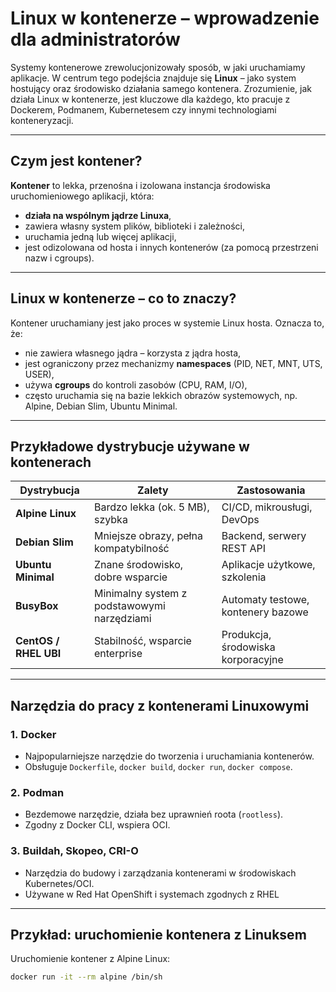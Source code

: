 # Linux w kontenerze – wprowadzenie dla administratorów

Systemy kontenerowe zrewolucjonizowały sposób, w jaki uruchamiamy aplikacje. W centrum tego podejścia znajduje się **Linux** – jako system hostujący oraz środowisko działania samego kontenera. Zrozumienie, jak działa Linux w kontenerze, jest kluczowe dla każdego, kto pracuje z Dockerem, Podmanem, Kubernetesem czy innymi technologiami konteneryzacji.

---

## Czym jest kontener?

**Kontener** to lekka, przenośna i izolowana instancja środowiska uruchomieniowego aplikacji, która:

- **działa na wspólnym jądrze Linuxa**,
- zawiera własny system plików, biblioteki i zależności,
- uruchamia jedną lub więcej aplikacji,
- jest odizolowana od hosta i innych kontenerów (za pomocą przestrzeni nazw i cgroups).

---

## Linux w kontenerze – co to znaczy?

Kontener uruchamiany jest jako proces w systemie Linux hosta. Oznacza to, że:

- nie zawiera własnego jądra – korzysta z jądra hosta,
- jest ograniczony przez mechanizmy **namespaces** (PID, NET, MNT, UTS, USER),
- używa **cgroups** do kontroli zasobów (CPU, RAM, I/O),
- często uruchamia się na bazie lekkich obrazów systemowych, np. Alpine, Debian Slim, Ubuntu Minimal.

---

## Przykładowe dystrybucje używane w kontenerach

|Dystrybucja|Zalety|Zastosowania|
|---|---|---|
|**Alpine Linux**|Bardzo lekka (ok. 5 MB), szybka|CI/CD, mikrousługi, DevOps|
|**Debian Slim**|Mniejsze obrazy, pełna kompatybilność|Backend, serwery REST API|
|**Ubuntu Minimal**|Znane środowisko, dobre wsparcie|Aplikacje użytkowe, szkolenia|
|**BusyBox**|Minimalny system z podstawowymi narzędziami|Automaty testowe, kontenery bazowe|
|**CentOS / RHEL UBI**|Stabilność, wsparcie enterprise|Produkcja, środowiska korporacyjne|

---

## Narzędzia do pracy z kontenerami Linuxowymi

### 1. **Docker**

- Najpopularniejsze narzędzie do tworzenia i uruchamiania kontenerów.
- Obsługuje `Dockerfile`, `docker build`, `docker run`, `docker compose`.

### 2. **Podman**

- Bezdemowe narzędzie, działa bez uprawnień roota (`rootless`).
- Zgodny z Docker CLI, wspiera OCI.

### 3. **Buildah, Skopeo, CRI-O**

- Narzędzia do budowy i zarządzania kontenerami w środowiskach Kubernetes/OCI.
- Używane w Red Hat OpenShift i systemach zgodnych z RHEL    

---

## Przykład: uruchomienie kontenera z Linuksem

Uruchomienie kontener z Alpine Linux:

```bash  
docker run -it --rm alpine /bin/sh  
```

